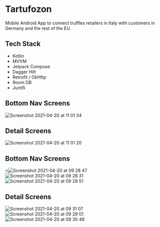 # Tartufozon
Mobile Android App to connect truffles retailers in Italy with customers in Germany and the rest of the EU.

## Tech Stack
- Kotlin
- MVVM
- Jetpack Compose
- Dagger Hilt
- Retrofit / OkHttp
- Room DB
- Junit5


## Bottom Nav Screens
![Screenshot 2021-04-20 at 11 01 34](https://user-images.githubusercontent.com/19254758/115368985-ec4d8800-a1c7-11eb-82e9-5ec7c93282e4.png)

## Detail Screens
![Screenshot 2021-04-20 at 11 01 20](https://user-images.githubusercontent.com/19254758/115369012-f2dbff80-a1c7-11eb-9bfd-de6e1a2fee65.png)

## Bottom Nav Screens

<![Screenshot 2021-04-20 at 09 28 47](https://user-images.githubusercontent.com/19254758/115355413-f026dd80-a1ba-11eb-83ee-18bec122c275.png)
![Screenshot 2021-04-20 at 09 28 31](https://user-images.githubusercontent.com/19254758/115355398-edc48380-a1ba-11eb-8159-58ef67a86bce.png)
![Screenshot 2021-04-20 at 09 28 51](https://user-images.githubusercontent.com/19254758/115355417-f1580a80-a1ba-11eb-81c9-ffa99aa6836a.png)


## Detail Screens

![Screenshot 2021-04-20 at 09 31 07](https://user-images.githubusercontent.com/19254758/115355697-3419e280-a1bb-11eb-927f-c0c91957f6af.png)
![Screenshot 2021-04-20 at 09 29 01](https://user-images.githubusercontent.com/19254758/115355407-eef5b080-a1ba-11eb-9236-58d3181d10fe.png)
![Screenshot 2021-04-20 at 09 30 48](https://user-images.githubusercontent.com/19254758/115355732-3b40f080-a1bb-11eb-97cb-a502e65942d1.png)


